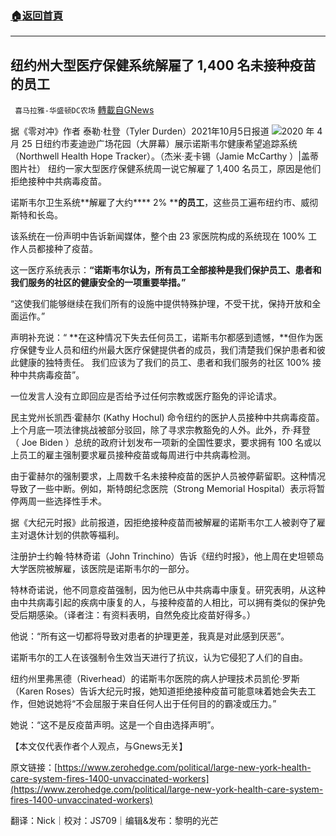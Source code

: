 ###  [:house:返回首頁](https://github.com/ourhimalayas/txt)
---


## 纽约州大型医疗保健系统解雇了 1,400 名未接种疫苗的员工
` 喜马拉雅-华盛顿DC农场` [轉載自GNews](https://gnews.org/zh-hans/1578375/)

据《零对冲》作者 泰勒·杜登（Tyler Durden）2021年10月5日报道
![](https://assets.gnews.org/wp-content/uploads/2021/10/Picture1-1.png)2020 年 4 月 25 日纽约市麦迪逊广场花园（大屏幕）展示诺斯韦尔健康希望追踪系统（Northwell Health Hope Tracker）。（杰米·麦卡锡（Jamie McCarthy ）|盖蒂图片社）
纽约一家大型医疗保健系统周一说它解雇了 1,400 名员工，原因是他们拒绝接种中共病毒疫苗。

诺斯韦尔卫生系统**解雇了大约**** 2% ****的员工**，这些员工遍布纽约市、威彻斯特和长岛。

该系统在一份声明中告诉新闻媒体，整个由 23 家医院构成的系统现在 100% 工作人员都接种了疫苗。

这一医疗系统表示：**“****诺斯韦尔认为，所有员工全部接种是我们保护员工、患者和我们服务的社区的健康安全的一项重要举措。****”**

“这使我们能够继续在我们所有的设施中提供特殊护理，不受干扰，保持开放和全面运作。”

声明补充说：“ **在这种情况下失去任何员工，诺斯韦尔都感到遗憾，**但作为医疗保健专业人员和纽约州最大医疗保健提供者的成员，我们清楚我们保护患者和彼此健康的独特责任。 我们应该为了我们的员工、患者和我们服务的社区 100% 接种中共病毒疫苗”。

一位发言人没有立即回应是否给予过任何宗教或医疗豁免的评论请求。

民主党州长凯西·霍赫尔 (Kathy Hochul) 命令纽约的医护人员接种中共病毒疫苗。上个月底一项法律挑战被部分驳回，除了寻求宗教豁免的人外。此外，乔·拜登（ Joe Biden ）总统的政府计划发布一项新的全国性要求，要求拥有 100 名或以上员工的雇主强制要求雇员接种疫苗或每周进行中共病毒检测。

由于霍赫尔的强制要求，上周数千名未接种疫苗的医护人员被停薪留职。这种情况导致了一些中断。例如，斯特朗纪念医院（Strong Memorial Hospital）表示将暂停两周一些选择性手术。

据《大纪元时报》此前报道，因拒绝接种疫苗而被解雇的诺斯韦尔工人被剥夺了雇主对退休计划的供款等福利。

注册护士约翰·特林奇诺（John Trinchino）告诉《纽约时报》，他上周在史坦顿岛大学医院被解雇，该医院是诺斯韦尔的一部分。

特林奇诺说，他不同意疫苗强制，因为他已从中共病毒中康复。研究表明，从这种由中共病毒引起的疾病中康复的人，与接种疫苗的人相比，可以拥有类似的保护免受后期感染。（译者注：有资料表明，自然免疫比疫苗好得多。）

他说：“所有这一切都将导致对患者的护理更差，我真是对此感到厌恶”。

诺斯韦尔的工人在该强制令生效当天进行了抗议，认为它侵犯了人们的自由。

纽约州里弗黑德（Riverhead）的诺斯韦尔医院的病人护理技术员凯伦·罗斯（Karen Roses）告诉大纪元时报，她知道拒绝接种疫苗可能意味着她会失去工作，但她说她将“不会屈服于来自任何人出于任何目的的霸凌或压力。”

她说：“这不是反疫苗声明。这是一个自由选择声明”。

【本文仅代表作者个人观点，与Gnews无关】

原文链接：[https://www.zerohedge.com/political/large-new-york-health-care-system-fires-1400-unvaccinated-workers](https://www.zerohedge.com/political/large-new-york-health-care-system-fires-1400-unvaccinated-workers)

翻译：Nick｜校对：JS709｜编辑&发布：黎明的光芒
